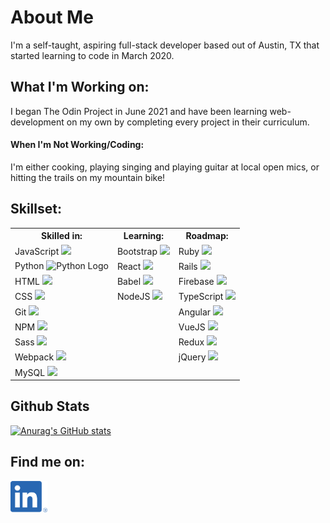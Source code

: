 # About Me
I'm a self-taught, aspiring full-stack developer based out of Austin, TX that started learning to code in March 2020. 

## What I'm Working on:
I began The Odin Project in June 2021 and have been learning web-development on my own by completing every project in their curriculum.

#### When I'm Not Working/Coding:
I'm either cooking, playing singing and playing guitar at local open mics, or hitting the trails on my mountain bike!

## Skillset:
<table>
  <tr>
    <th>
      Skilled in:
    </th>
    <th>
      Learning:
    </th>
    <th>
      Roadmap:
    </th>
  </tr>
  <tr>
    <td>
      <span>JavaScript</span>
      <img src="https://cdn.jsdelivr.net/gh/devicons/devicon/icons/javascript/javascript-original.svg" />
    </td>
    <td>
      <span>Bootstrap</span>
      <img src="https://cdn.jsdelivr.net/gh/devicons/devicon/icons/bootstrap/bootstrap-original.svg" />
    </td>
    <td>
      <span>Ruby</span>
      <img src="https://cdn.jsdelivr.net/gh/devicons/devicon/icons/ruby/ruby-original.svg" />
    </td>
  </tr>
  <tr>
    <td>
      <span>Python</span>
      <img src="https://cdn.jsdelivr.net/gh/devicons/devicon/icons/python/python-original.svg" alt="Python Logo">
    </td>
    <td>
      <span>React</span>
      <img src="https://cdn.jsdelivr.net/gh/devicons/devicon/icons/react/react-original.svg" />
    </td>
    <td>
      <span>Rails</span>
      <img src="https://cdn.jsdelivr.net/gh/devicons/devicon/icons/rails/rails-plain-wordmark.svg" />
    </td>
  </tr>
  <tr>
    <td>
      <span>HTML</span>
      <img src="https://cdn.jsdelivr.net/gh/devicons/devicon/icons/html5/html5-original.svg" />
    </td>
    <td>
      <span>Babel</span>
      <img src="https://cdn.jsdelivr.net/gh/devicons/devicon/icons/babel/babel-original.svg" />
    </td>
    <td>
      <span>Firebase</span>
      <img src="https://cdn.jsdelivr.net/gh/devicons/devicon/icons/firebase/firebase-plain.svg"/>
    </td>
  </tr>
  <tr>
    <td>
      <span>CSS</span>
      <img src="https://cdn.jsdelivr.net/gh/devicons/devicon/icons/css3/css3-original.svg" />
    </td>
    <td>
      <span>NodeJS</span>
      <img src="https://cdn.jsdelivr.net/gh/devicons/devicon/icons/nodejs/nodejs-original.svg"/>
    </td>
    <td>
      <span>TypeScript</span>
      <img src="https://cdn.jsdelivr.net/gh/devicons/devicon/icons/typescript/typescript-original.svg" />
    </td>
  </tr>
  <tr>
    <td>
      <span>Git</span>
      <img src="https://cdn.jsdelivr.net/gh/devicons/devicon/icons/git/git-original.svg"/>
    </td>
    <td></td>
    <td>
      <span>Angular</span>
      <img src="https://cdn.jsdelivr.net/gh/devicons/devicon/icons/angularjs/angularjs-original.svg" />
    </td>
  </tr>
  <tr>
    <td>
      <span>NPM</span>
      <img src="https://cdn.jsdelivr.net/gh/devicons/devicon/icons/npm/npm-original-wordmark.svg" />
    </td>
    <td></td>
    <td>
      <span>VueJS</span>
      <img src="https://cdn.jsdelivr.net/gh/devicons/devicon/icons/vuejs/vuejs-original.svg" />
    </td>
  </tr>
  <tr>
    <td>
      <span>Sass</span>
      <img src="https://cdn.jsdelivr.net/gh/devicons/devicon/icons/sass/sass-original.svg" />
    </td>
    <td></td>
    <td>
      <span>Redux</span>
      <img src="https://cdn.jsdelivr.net/gh/devicons/devicon/icons/redux/redux-original.svg" />
    </td>
  </tr>
  <tr>
    <td>
      <span>Webpack</span>
      <img src="https://cdn.jsdelivr.net/gh/devicons/devicon/icons/webpack/webpack-original.svg" />
    </td>
    <td></td>
    <td>
      <span>jQuery</span>
      <img src="https://cdn.jsdelivr.net/gh/devicons/devicon/icons/jquery/jquery-original.svg" />
    </td>
  </tr>
  <tr>
    <td>
      <span>MySQL</span>
      <img src="https://cdn.jsdelivr.net/gh/devicons/devicon/icons/mysql/mysql-original.svg" />
    </td>
    <td></td>
    <td></td>
  </tr>
</table>

## Github Stats
[![Anurag's GitHub stats](https://github-readme-stats.vercel.app/api?username=Drew-Daniels)](https://github.com/anuraghazra/github-readme-stats)

## Find me on:
<a href="https://www.linkedin.com/in/drew-daniels/">
  <img src="./linked-in-logo.png" alt="LinkedIn Icon" height=50em>
</a>
